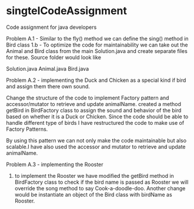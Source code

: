 # singtelCodeAssignment
Code assignment for java developers

Problem A.1 - Similar to the fly() method we can define the sing() method in Bird class 1.b - To optimize the code for maintainability we can take out the Animal and Bird class from the main Solution.java and create separate files for these. Source folder would look like

Solution.java Animal.java Bird.java

Problem A.2 - implementing the Duck and Chicken as a special kind if bird and assign them there own sound.

Change the structure of the code to implement Factory pattern and accessor/mutator to retrieve and update animalName.
created a method getBird in BirdFactory class to assign the sound and behavior of the bird based on whether it is a Duck or Chicken.
Since the code should be able to handle different type of birds I have restructured the code to make use of Factory Patterns.

By using this pattern we can not only make the code maintainable but also scalable.I have also used the accessor and mutator to retrieve and update animalName.

Problem A.3 - implementing the Rooster

1. to implement the Rooster we have modified the getBird method in BirdFactory class to check if the bird name is passed as Rooster we will override the song method to say Cook-a-doodle-doo.
	Another change would be instantiate an object of the Bird class with birdName as Rooster.


